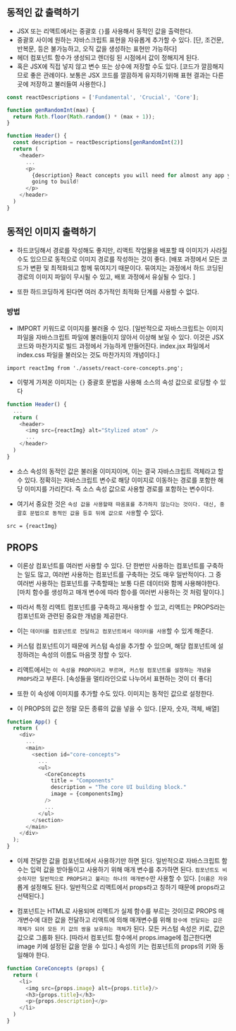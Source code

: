 ## 동적인 값 출력하기

- JSX 또는 리액트에서는 중괄호 `{}`를 사용해서 동적인 값을 출력한다.
- 중괄호 사이에 원하는 자바스크립트 표현을 자유롭게 추가할 수 있다. [단, 조건문, 반복문, 등은 불가능하고, 오직 값을 생성하는 표현만 가능하다]
- 헤더 컴포넌트 함수가 생성되고 렌더링 된 시점에서 값이 정해지게 된다.
- 혹은 JSX에 직접 넣지 않고 변수 또는 상수에 저장할 수도 있다. [코드가 깔끔해지므로 좋은 관례이다. 보통은 JSX 코드를 깔끔하게 유지하기위해 표현 결과는 다른 곳에 저장하고 불러들여 사용한다.]

```js
const reactDescriptions = ['Fundamental', 'Crucial', 'Core'];

function genRandomInt(max) {
  return Math.floor(Math.random() * (max + 1));
}

function Header() {
  const description = reactDescriptions[genRandomInt(2)]
  return (
    <header>
      ...
      <p>
        {description} React concepts you will need for almost any app you are
        going to build!
      </p>
    </header>
  )
}
```

## 동적인 이미지 출력하기

- 하드코딩해서 경로를 작성해도 좋지만, 리액트 작업물을 배포할 때 이미지가 사라질 수도 있으므로 동적으로 이미지 경로를 작성하는 것이 좋다. [배포 과정에서 모든 코드가 변환 및 최적화되고 함께 묶여지기 때문이다. 묶여지는 과정에서 하드 코딩된 경로의 이미지 파일이 무시될 수 있고, 배포 과정에서 유실될 수 있다. ]

- 또한 하드코딩하게 된다면 여러 추가적인 최적화 단계를 사용할 수 없다. 

### 방법

- IMPORT 키워드로 이미지를 불러올 수 있다. [일반적으로 자바스크립트는 이미지 파일을 자바스크립트 파일에 불러들이지 않아서 이상해 보일 수 있다. 이것은 JSX 코드와 마찬가지로 빌드 과정에서 가능하게 만들어진다. index.jsx 파일에서 index.css 파일을 불러오는 것도 마찬가지의 개념이다.]

`import reactImg from './assets/react-core-concepts.png';`

- 이렇게 가져온 이미지는 `{}` 중괄호 문법을 사용해 소스의 속성 값으로 로딩할 수 있다

```js
function Header() {
  ...
  return (
    <header>
      <img src={reactImg} alt="Stylized atom" />
      ...
    </header>
  )
}
```


- 소스 속성의 동적인 값은 불러올 이미지이며, 이는 결국 자바스크립트 객체라고 할 수 있다. 정확히는 자바스크립트 변수로 해당 이미지로 이동하는 경로를 포함한 해당 이미지를 가리킨다. 즉 소스 속성 값으로 사용할 경로를 포함하는 변수이다.

- 여기서 중요한 것은 `속성 값을 사용할때 따옴표를 추가하지 않는다는 것이다. 대신, 중괄호 문법으로 동적인 값을 등호 뒤에 값으로 사용`할 수 있다. 

`src = {reactImg}`

## PROPS

- 이론상 컴포넌트를 여러번 사용할 수 있다. 단 한번만 사용하는 컴포넌트를 구축하는 일도 많고, 여러번 사용하는 컴포넌트를 구축하는 것도 매우 일반적이다. 그 중 여러번 사용하는 컴포넌트를 구축할때는 보통 다른 데이터와 함께 사용해야한다. [마치 함수를 생성하고 매개 변수에 따라 함수를 여러번 사용하는 것 처럼 말이다.]

- 따라서 특정 리액트 컴포넌트를 구축하고 재사용할 수 있고, 리액트는 PROPS라는 컴포넌트와 관련된 중요한 개념을 제공한다. 

- 이는 `데이터를 컴포넌트로 전달하고 컴포넌트에서 데이터를 사용`할 수 있게 해준다. 

- 커스텀 컴포넌트이기 때문에 커스텀 속성을 추가할 수 있으며, 해당 컴포넌트에 설정하려는 속성의 이름도 마음껏 정할 수 있다. 

- 리액트에서는 `이 속성을 PROP이라고 부르며, 커스텀 컴포넌트를 설정하는 개념을 PROPS`라고 부른다. [속성들을 멀티라인으로 나누어서 표현하는 것이 더 좋다]

- 또한 이 속성에 이미지를 추가할 수도 있다. 이미지는 동적인 값으로 설정한다. 

- 이 PROPS의 값은 정말 모든 종류의 값을 넣을 수 있다. [문자, 숫자, 객체, 배열]

```js
function App() {
  return (
    <div>
      ...
      <main>
        <section id="core-concepts">
          ...
          <ul>
            <CoreConcepts 
              title = "Components" 
              description = "The core UI building block."
              image = {componentsImg}
            />
            ...
          </ul>
        </section>
      </main>
    </div>
  );
}

```

- 이제 전달한 값을 컴포넌트에서 사용하기만 하면 된다. 일반적으로 자바스크립트 함수는 입력 값을 받아들이고 사용하기 위해 매개 변수를 추가하면 된다. `컴포넌트도 비슷하지만 일반적으로 PROPS라고 불리는 하나의 매개변수`만 사용할 수 있다. [`이름은 자유`롭게 설정해도 된다. 일반적으로 리액트에서 props라고 칭하기 때문에 props라고 선택된다.]

- 컴포넌트는 HTML로 사용되며 리액트가 실제 함수를 부르는 것이므로 PROPS 매개변수에 대한 값을 전달하고 리액트에 의해 매개변수를 위해 `함수에 전달되는 값은 객체가 되어 모든 키 값의 쌍을 보유하는 객체`가 된다. 모든 커스텀 속성은 키로, 값은 값으로 그룹화 된다. [따라서 컴포넌트 함수에서 props.image에 접근한다면 image 키에 설정된 값을 얻을 수 있다.] 속성의 키는 컴포넌트의 props의 키와 동일해야 한다. 

```js
function CoreConcepts (props) {
  return (
    <li>
      <img src={props.image} alt={props.title}/>
      <h3>{props.title}</h3>
      <p>{props.description}</p>
    </li>
  )
}
```